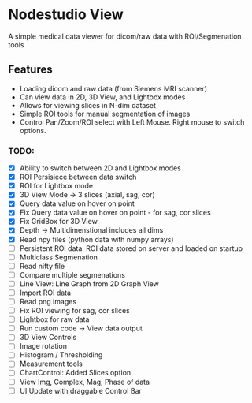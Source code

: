 # Nodestudio View

A simple medical data viewer for dicom/raw data with ROI/Segmenation tools

## Features

- Loading dicom and raw data (from Siemens MRI scanner)
- Can view data in 2D, 3D View, and Lightbox modes
- Allows for viewing slices in N-dim dataset 
- Simple ROI tools for manual segmentation of images
- Control Pan/Zoom/ROI select with Left Mouse. Right mouse to switch options.

### TODO:

* [x] Ability to switch between 2D and Lightbox modes 
* [x] ROI Persisiece between data switch
* [x] ROI for Lightbox mode 
* [x] 3D View Mode -> 3 slices (axial, sag, cor)
* [x] Query data value on hover on point
* [x] Fix Query data value on hover on point - for sag, cor slices
* [x] Fix GridBox for 3D View
* [x] Depth -> Multidimenstional includes all dims 
* [x] Read npy files (python data with numpy arrays)
* [ ] Persistent ROI data. ROI data stored on server and loaded on startup
* [ ] Multiclass Segmenation
* [ ] Read nifty file
* [ ] Compare multiple segmenations
* [ ] Line View: Line Graph from 2D Graph View
* [ ] Import ROI data
* [ ] Read png images
* [ ] Fix ROI viewing for sag, cor slices
* [ ] Lightbox for raw data 
* [ ] Run custom code -> View data output 
* [ ] 3D View Controls 
* [ ] Image rotation
* [ ] Histogram / Thresholding 
* [ ] Measurement tools
* [ ] ChartControl: Added Slices option
* [ ] View Img, Complex, Mag, Phase of data 
* [ ] UI Update with draggable Control Bar
